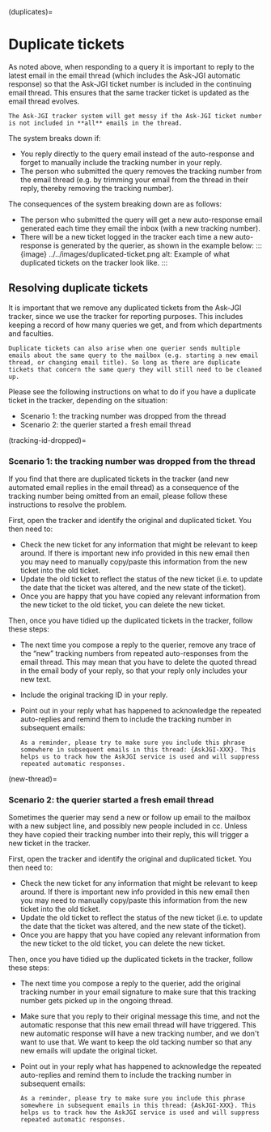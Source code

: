 (duplicates)=
# Duplicate tickets

As noted above, when responding to a query it is important to reply to the latest email in the email thread (which includes the Ask-JGI automatic response) so that the Ask-JGI ticket number is included in the continuing email thread. This ensures that the same tracker ticket is updated as the email thread evolves.

```{warning}
The Ask-JGI tracker system will get messy if the Ask-JGI ticket number
is not included in **all** emails in the thread.
```

The system breaks down if:
- You reply directly to the query email instead of the auto-response and forget to manually include the tracking number in your reply.
- The person who submitted the query removes the tracking number from
  the email thread (e.g. by trimming your email from the thread in
  their reply, thereby removing the tracking number).
  

The consequences of the system breaking down are as follows:
- The person who submitted the query will get a new auto-response email generated each time they email the inbox (with a new tracking number).
- There will be a new ticket logged in the tracker each time a new
  auto-response is generated by the querier, as shown in the example
  below:
  :::{image} ../../images/duplicated-ticket.png
  alt: Example of what duplicated tickets on the tracker look like.
  :::

## Resolving duplicate tickets

It is important that we remove any duplicated tickets from the Ask-JGI
tracker, since we use the tracker for reporting purposes. This
includes keeping a record of how many queries we get, and from which
departments and faculties. 

```{note}
Duplicate tickets can also arise when one querier sends multiple
emails about the same query to the mailbox (e.g. starting a new email
thread, or changing email title). So long as there are duplicate
tickets that concern the same query they will still need to be cleaned
up.
```

Please see the following instructions on what to do if you have a
duplicate ticket in the tracker, depending on the situation:
- Scenario 1: the tracking number was dropped from the
  thread
- Scenario 2: the querier started a fresh email thread

(tracking-id-dropped)=
### Scenario 1: the tracking number was dropped from the thread

If you find that there are duplicated tickets in the tracker (and new
automated email replies in the email thread) as a consequence of the
tracking number being omitted from an email, please follow these
instructions to resolve the problem.

First, open the tracker and identify the original and duplicated
ticket. You then need to:
- Check the new ticket for any information that might be relevant to
  keep around. If there is important new info provided in this new
  email then you may need to manually copy/paste this information from
  the new ticket into the old ticket.
- Update the old ticket to reflect the status of the new ticket
  (i.e. to update the date that the ticket was altered, and the new
  state of the ticket).
- Once you are happy that you have copied any relevant information
  from the new ticket to the old ticket, you can delete the new
  ticket. 


Then, once you have tidied up the duplicated tickets in the tracker, follow these steps:

- The next time you compose a reply to the querier, remove any trace
  of the “new” tracking numbers from repeated auto-responses from the
  email thread. This may mean that you have to delete the quoted
  thread in the email body of your reply, so that your reply only
  includes your new text.

- Include the original tracking ID in your reply.

- Point out in your reply what has happened to acknowledge the
  repeated auto-replies and remind them to include the tracking number
  in subsequent emails:
  ```
  As a reminder, please try to make sure you include this phrase
  somewhere in subsequent emails in this thread: {AskJGI-XXX}. This
  helps us to track how the AskJGI service is used and will suppress
  repeated automatic responses.
  ```


(new-thread)=
### Scenario 2: the querier started a fresh email thread

Sometimes the querier may send a new or follow up email to the mailbox
with a new subject line, and possibly new people included in
cc. Unless they have copied their tracking number into their reply,
this will trigger a new ticket in the tracker.

First, open the tracker and identify the original and duplicated
ticket. You then need to:
- Check the new ticket for any information that might be relevant to
  keep around. If there is important new info provided in this new
  email then you may need to manually copy/paste this information from
  the new ticket into the old ticket.
- Update the old ticket to reflect the status of the new ticket
  (i.e. to update the date that the ticket was altered, and the new
  state of the ticket).
- Once you are happy that you have copied any relevant information
  from the new ticket to the old ticket, you can delete the new
  ticket. 


Then, once you have tidied up the duplicated tickets in the tracker, follow these steps:

- The next time you compose a reply to the querier, add the
  original tracking number in your email signature to make sure that
  this tracking number gets picked up in the ongoing thread.

- Make sure that you reply to their original message this time, and
  not the automatic response that this new email thread will have
  triggered. This new automatic response will have a new tracking
  number, and we don't want to use that. We want to keep the old
  tacking number so that any new emails will update the original
  ticket.
  
- Point out in your reply what has happened to acknowledge the
  repeated auto-replies and remind them to include the tracking number
  in subsequent emails:
  ```
  As a reminder, please try to make sure you include this phrase
  somewhere in subsequent emails in this thread: {AskJGI-XXX}. This
  helps us to track how the AskJGI service is used and will suppress
  repeated automatic responses.
  ```
